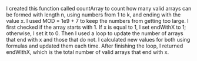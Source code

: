 I created this function called countArray to count how many valid arrays can be formed with length n, using numbers from 1 to k, and ending with the value x. I used MOD = 1e9 + 7 to keep the numbers from getting too large. I first checked if the array starts with 1. If x is equal to 1, I set endWithX to 1; otherwise, I set it to 0. Then I used a loop to update the number of arrays that end with x and those that do not. I calculated new values for both using formulas and updated them each time. After finishing the loop, I returned endWithX, which is the total number of valid arrays that end with x.